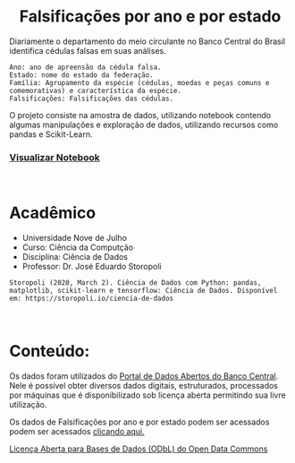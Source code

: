 <center> 

# Falsificações por ano e por estado

</center> 

Diariamente o departamento do meio circulante no Banco Central do Brasil identifica cédulas falsas em suas análises.

```
Ano: ano de apreensão da cédula falsa.
Estado: nome do estado da federação.
Família: Agrupamento da espécie (cédulas, moedas e peças comuns e comemorativas) e característica da espécie.
Falsificações: Falsificações das cédulas.
```

O projeto consiste na amostra de dados, utilizando notebook contendo algumas manipulações e exploração de dados, utilizando recursos como pandas e Scikit-Learn.

### [Visualizar Notebook](https://github.com/Weslley95/data-science/blob/master/notebook/cedulas_falsificadas.ipynb)

<br>

# Acadêmico

- Universidade Nove de Julho
- Curso: Ciência da Computção
- Disciplina: Ciência de Dados
- Professor: Dr. José Eduardo Storopoli

```
Storopoli (2020, March 2). Ciência de Dados com Python: pandas, matplotlib, scikit-learn e tensorflow: Ciência de Dados. Disponível em: https://storopoli.io/ciencia-de-dados
```

<br>

# Conteúdo:

Os dados foram utilizados do [Portal de Dados Abertos do Banco Central](https://dadosabertos.bcb.gov.br). Nele é possível obter diversos dados digitais, estruturados, processados por máquinas que é disponibilizado sob licença aberta permitindo sua livre utilização.

Os dados de Falsificações por ano e por estado podem ser acessados podem ser acessados [clicando aqui.](https://dadosabertos.bcb.gov.br/dataset/falsificacoes-por-ano-e-por-estado)

[Licença Aberta para Bases de Dados (ODbL) do Open Data Commons](http://opendefinition.org/licenses/odc-odbl/)
